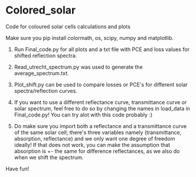 # Colored_solar
Code for coloured solar cells calculations and plots

Make sure you pip install colormath, os, scipy, numpy and matplotlib.

1) Run Final_code.py for all plots and a txt file with PCE and loss values for shifted reflection spectra. 
2) Read_utrecht_spectrum.py was used to generate the average_spectrum.txt.
3) Plot_shift.py can be used to compare losses or PCE's for different solar spectra/reflection curves.

4) If you want to use a different reflectance curve, transmittance curve or solar spectrum, feel free to do so by changing the names  in load_data in Final_code.py! You can try alot with this code probably :)
5) Do make sure you import both a reflectance and a transmittance curve of the same solar cell; there's three variables namely (transmittance, absorption, reflectance) and we only want one degree of freedom ideally! If that does not work, you can make the assumption that absorption is +- the same for difference reflectances, as we also do when we shift the spectrum.


Have fun!
